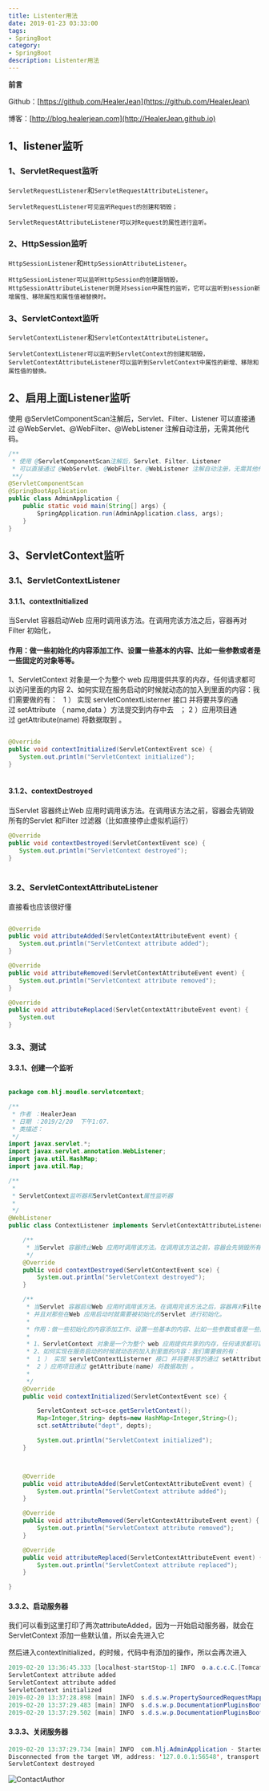 ```yaml
---
title: Listenter用法
date: 2019-01-23 03:33:00
tags: 
- SpringBoot
category: 
- SpringBoot
description: Listenter用法
---
```

**前言**     

 Github：[https://github.com/HealerJean](https://github.com/HealerJean)         

 博客：[http://blog.healerjean.com](http://HealerJean.github.io)            



## 1、listener监听

### 1、ServletRequest监听

`ServletRequestListener`和`ServletRequestAttributeListener`。

```
ServletRequestListener可见监听Request的创建和销毁；

ServletRequestAttributeListener可以对Request的属性进行监听。
```



### 2、HttpSession监听

`HttpSessionListener`和`HttpSessionAttributeListener`。


```
HttpSessionListener可以监听HttpSession的创建跟销毁，
HttpSessionAttributeListener则是对session中属性的监听，它可以监听到session新增属性、移除属性和属性值被替换时。

```


### 3、ServletContext监听

`ServletContextListener`和`ServletContextAttributeListener`。


```
ServletContextListener可以监听到ServletContext的创建和销毁，
ServletContextAttributeListener可以监听到ServletContext中属性的新增、移除和属性值的替换。

```

## 2、启用上面Listener监听


使用 @ServletComponentScan注解后，Servlet、Filter、Listener 可以直接通过 @WebServlet、@WebFilter、@WebListener 注解自动注册，无需其他代码。


```java
/**
 * 使用 @ServletComponentScan注解后，Servlet、Filter、Listener
 * 可以直接通过 @WebServlet、@WebFilter、@WebListener 注解自动注册，无需其他代码。
 **/
@ServletComponentScan
@SpringBootApplication
public class AdminApplication {
    public static void main(String[] args) {
        SpringApplication.run(AdminApplication.class, args);
    }
}


```

## 3、ServletContext监听

### 3.1、ServletContextListener

#### 3.1.1、contextInitialized

当Servlet 容器启动Web 应用时调用该方法。在调用完该方法之后，容器再对Filter 初始化，<br/>


#### 作用：做一些初始化的内容添加工作、设置一些基本的内容、比如一些参数或者是一些固定的对象等等。

1、ServletContext 对象是一个为整个 web 应用提供共享的内存，任何请求都可以访问里面的内容
2、如何实现在服务启动的时候就动态的加入到里面的内容：我们需要做的有：  
 1 ） 实现 servletContextListerner 接口 并将要共享的通过 setAttribute （ name,data ）方法提交到内存中去   ；
 2 ）应用项目通过 getAttribute(name) 将数据取到 。



```java

@Override
public void contextInitialized(ServletContextEvent sce) {
   System.out.println("ServletContext initialized");
}
     

```


#### 3.1.2、contextDestroyed

当Servlet 容器终止Web 应用时调用该方法。在调用该方法之前，容器会先销毁所有的Servlet 和Filter 过滤器（比如直接停止虚拟机运行）

```java
@Override
public void contextDestroyed(ServletContextEvent sce) {
   System.out.println("ServletContext destroyed");
}
   
```

### 3.2、ServletContextAttributeListener

直接看也应该很好懂

```java

@Override
public void attributeAdded(ServletContextAttributeEvent event) {
   System.out.println("ServletContext attribute added");
}

@Override
public void attributeRemoved(ServletContextAttributeEvent event) {
   System.out.println("ServletContext attribute removed");
}

@Override
public void attributeReplaced(ServletContextAttributeEvent event) {
   System.out
}
```

### 3.3、测试

#### 3.3.1、创建一个监听


```java

package com.hlj.moudle.servletcontext;

/**
 * 作者 ：HealerJean
 * 日期 ：2019/2/20  下午1:07.
 * 类描述：
 */
import javax.servlet.*;
import javax.servlet.annotation.WebListener;
import java.util.HashMap;
import java.util.Map;

/**
 *
 * ServletContext监听器和ServletContext属性监听器
 *
 */
@WebListener
public class ContextListener implements ServletContextAttributeListener, ServletContextListener {

    /**
     * 当Servlet 容器终止Web 应用时调用该方法。在调用该方法之前，容器会先销毁所有的Servlet 和Filter 过滤器。
     */
    @Override
    public void contextDestroyed(ServletContextEvent sce) {
        System.out.println("ServletContext destroyed");
    }

    /**
     * 当Servlet 容器启动Web 应用时调用该方法。在调用完该方法之后，容器再对Filter 初始化，
     * 并且对那些在Web 应用启动时就需要被初始化的Servlet 进行初始化。
     *
     * 作用：做一些初始化的内容添加工作、设置一些基本的内容、比如一些参数或者是一些固定的对象等等。
     *
     * 1、ServletContext 对象是一个为整个 web 应用提供共享的内存，任何请求都可以访问里面的内容
     * 2、如何实现在服务启动的时候就动态的加入到里面的内容：我们需要做的有：  
     *  1 ） 实现 servletContextListerner 接口 并将要共享的通过 setAttribute （ name,data ）方法提交到内存中去   ；
     *  2 ）应用项目通过 getAttribute(name) 将数据取到 。
     *
     */
    @Override
    public void contextInitialized(ServletContextEvent sce) {

        ServletContext sct=sce.getServletContext();
        Map<Integer,String> depts=new HashMap<Integer,String>();
        sct.setAttribute("dept", depts);

        System.out.println("ServletContext initialized");
    }



    @Override
    public void attributeAdded(ServletContextAttributeEvent event) {
        System.out.println("ServletContext attribute added");
    }

    @Override
    public void attributeRemoved(ServletContextAttributeEvent event) {
        System.out.println("ServletContext attribute removed");
    }

    @Override
    public void attributeReplaced(ServletContextAttributeEvent event) {
        System.out.println("ServletContext attribute replaced");
    }

}

```


#### 3.3.2、启动服务器

我们可以看到这里打印了两次attributeAdded，因为一开始启动服务器，就会在ServletContext 添加一些默认值，所以会先进入它<br/>

然后进入contextInitialized，的时候，代码中有添加的操作，所以会再次进入


```java
2019-02-20 13:36:45.333 [localhost-startStop-1] INFO  o.a.c.c.C.[Tomcat].[localhost].[/] - Initializing Spring embedded WebApplicationContext
ServletContext attribute added
ServletContext attribute added
ServletContext initialized
2019-02-20 13:37:28.898 [main] INFO  s.d.s.w.PropertySourcedRequestMappingHandlerMapping - Mapped URL path [/demo/swagger] onto method [public org.springframework.http.ResponseEntity<springfox.documentation.spring.web.json.Json> springfox.documentation.swagger2.web.Swagger2Controller.getDocumentation(java.lang.String,javax.servlet.http.HttpServletRequest)]
2019-02-20 13:37:29.483 [main] INFO  s.d.s.w.p.DocumentationPluginsBootstrapper - Context refreshed
2019-02-20 13:37:29.502 [main] INFO  s.d.s.w.p.DocumentationPluginsBootstrapper - Found 1 custom documentation plugin(s)

```
#### 3.3.3、关闭服务器


```java
2019-02-20 13:37:29.734 [main] INFO  com.hlj.AdminApplication - Started AdminApplication in 46.565 seconds (JVM running for 47.508)
Disconnected from the target VM, address: '127.0.0.1:56548', transport: 'socket'
ServletContext destroyed

```





![ContactAuthor](https://raw.githubusercontent.com/HealerJean/HealerJean.github.io/master/assets/img/artical_bottom.jpg)




<!-- Gitalk 评论 start  -->

<link rel="stylesheet" href="https://unpkg.com/gitalk/dist/gitalk.css">
<script src="https://unpkg.com/gitalk@latest/dist/gitalk.min.js"></script> 
<div id="gitalk-container"></div>    
 <script type="text/javascript">
    var gitalk = new Gitalk({
		clientID: `1d164cd85549874d0e3a`,
		clientSecret: `527c3d223d1e6608953e835b547061037d140355`,
		repo: `HealerJean.github.io`,
		owner: 'HealerJean',
		admin: ['HealerJean'],
		id: 'M3QvzwXe429luoTn',
    });
    gitalk.render('gitalk-container');
</script> 

<!-- Gitalk end -->

